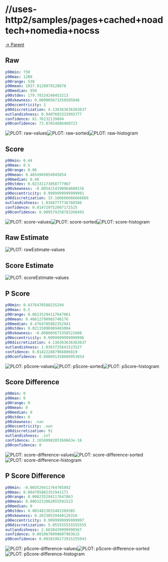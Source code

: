 
# //uses-http2/samples/pages+cached+noadtech+nomedia+nocss

[→ Parent](../..)


## Raw


```yaml
p90min: 750
p90max: 1280
p90range: 530
p90mean: 1037.9120879120878
p90median: 950
p90stdev: 179.78324240453213
p90skewness: 0.008005673358505846
p90eccentricity: 1
p90discretization: 4.136363636363637
outlandishness: 0.9407603333993777
confidence: 81.76232139894
p90confidence: 73.87654886460723

```

![PLOT: raw-values](./raw/values.svg)![PLOT: raw-sorted](./raw/sorted.svg)![PLOT: raw-histogram](./raw/histogram.svg)
## Score


```yaml
p90min: 0.44
p90max: 0.5
p90range: 0.06
p90mean: 0.4654945054945054
p90median: 0.48
p90stdev: 0.02331173058777967
p90skewness: -0.0054214190964600156
p90eccentricity: 0.9999999999999991
p90discretization: 15.166666666666666
outlandishness: 1.0368777736760586
confidence: 0.014729752007172525
p90confidence: 0.009579258783260491

```

![PLOT: score-values](./score/values.svg)![PLOT: score-sorted](./score/sorted.svg)![PLOT: score-histogram](./score/histogram.svg)
## Raw Estimate

![PLOT: rawEstimate-values](./rawEstimate/values.svg)
## Score Estimate

![PLOT: scoreEstimate-values](./scoreEstimate/values.svg)
## P Score


```yaml
p90min: 0.4376470588235294
p90max: 0.5
p90range: 0.06235294117647061
p90mean: 0.46612798965740176
p90median: 0.4764705882352941
p90stdev: 0.02115096969465084
p90skewness: -0.008005673358521608
p90eccentricity: 0.9999999999999996
p90discretization: 4.136363636363637
outlandishness: 1.0363725641523527
confidence: 0.014222887966806819
p90confidence: 0.008691358689953854

```

![PLOT: pScore-values](./pScore/values.svg)![PLOT: pScore-sorted](./pScore/sorted.svg)![PLOT: pScore-histogram](./pScore/histogram.svg)
## Score Difference


```yaml
p90min: 0
p90max: 0
p90range: 0
p90mean: 0
p90median: 0
p90stdev: 0
p90skewness: .nan
p90eccentricity: .nan
p90discretization: 91
outlandishness: .inf
confidence: 2.1650898205369663e-18
p90confidence: 0

```

![PLOT: score-difference-values](./score-difference/values.svg)![PLOT: score-difference-sorted](./score-difference/sorted.svg)![PLOT: score-difference-histogram](./score-difference/histogram.svg)
## P Score Difference


```yaml
p90min: -0.003529411764705892
p90max: 0.004705882352941171
p90range: 0.008235294117647063
p90mean: 0.0003232062055591523
p90median: 0
p90stdev: 0.0024813032481589385
p90skewness: 0.26230539440126316
p90eccentricity: 0.9999999999999997
p90discretization: 5.055555555555555
outlandishness: 2.6830439999999567
confidence: 0.0010670999607903615
p90confidence: 0.0010196173915255943

```

![PLOT: pScore-difference-values](./pScore-difference/values.svg)![PLOT: pScore-difference-sorted](./pScore-difference/sorted.svg)![PLOT: pScore-difference-histogram](./pScore-difference/histogram.svg)